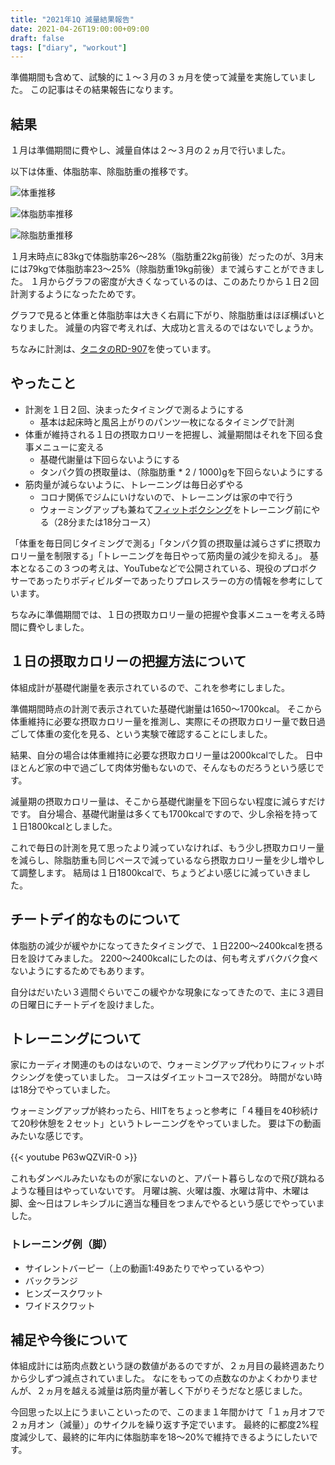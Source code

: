 ```yaml
---
title: "2021年1Q 減量結果報告"
date: 2021-04-26T19:00:00+09:00
draft: false
tags: ["diary", "workout"]
---
```


準備期間も含めて、試験的に１〜３月の３ヵ月を使って減量を実施していました。
この記事はその結果報告になります。

## 結果

１月は準備期間に費やし、減量自体は２〜３月の２ヵ月で行いました。

以下は体重、体脂肪率、除脂肪重の推移です。

![体重推移](/note/image/diet-21-1q-done/chart_weight.png)

![体脂肪率推移](/note/image/diet-21-1q-done/chart_bfp.png)

![除脂肪重推移](/note/image/diet-21-1q-done/chart_lbm.png)

１月末時点に83kgで体脂肪率26〜28%（脂肪重22kg前後）だったのが、3月末には79kgで体脂肪率23〜25%（除脂肪重19kg前後）まで減らすことができました。
１月からグラフの密度が大きくなっているのは、このあたりから１日２回計測するようになったためです。

グラフで見ると体重と体脂肪率は大きく右肩に下がり、除脂肪重はほぼ横ばいとなりました。
減量の内容で考えれば、大成功と言えるのではないでしょうか。

ちなみに計測は、[タニタのRD-907](https://www.tanita.co.jp/product/g/_TRD907BK/)を使っています。

## やったこと

* 計測を１日２回、決まったタイミングで測るようにする
  * 基本は起床時と風呂上がりのパンツ一枚になるタイミングで計測
* 体重が維持される１日の摂取カロリーを把握し、減量期間はそれを下回る食事メニューに変える
  * 基礎代謝量は下回らないようにする
  * タンパク質の摂取量は、（除脂肪重 * 2 / 1000)gを下回らないようにする
* 筋肉量が減らないように、トレーニングは毎日必ずやる
  * コロナ関係でジムにいけないので、トレーニングは家の中で行う
  * ウォーミングアップも兼ねて[フィットボクシング](https://fitboxing.net/2/)をトレーニング前にやる（28分または18分コース）

「体重を毎日同じタイミングで測る」「タンパク質の摂取量は減らさずに摂取カロリー量を制限する」「トレーニングを毎日やって筋肉量の減少を抑える」。
基本となるこの３つの考えは、YouTubeなどで公開されている、現役のプロボクサーであったりボディビルダーであったりプロレスラーの方の情報を参考にしています。

ちなみに準備期間では、１日の摂取カロリー量の把握や食事メニューを考える時間に費やしました。

## １日の摂取カロリーの把握方法について

体組成計が基礎代謝量を表示されているので、これを参考にしました。

準備期間時点の計測で表示されていた基礎代謝量は1650〜1700kcal。
そこから体重維持に必要な摂取カロリー量を推測し、実際にその摂取カロリー量で数日過ごして体重の変化を見る、という実験で確認することにしました。

結果、自分の場合は体重維持に必要な摂取カロリー量は2000kcalでした。
日中ほとんど家の中で過ごして肉体労働もないので、そんなものだろうという感じです。

減量期の摂取カロリー量は、そこから基礎代謝量を下回らない程度に減らすだけです。
自分場合、基礎代謝量は多くても1700kcalですので、少し余裕を持って１日1800kcalとしました。

これで毎日の計測を見て思ったより減っていなければ、もう少し摂取カロリー量を減らし、除脂肪重も同じペースで減っているなら摂取カロリー量を少し増やして調整します。
結局は１日1800kcalで、ちょうどよい感じに減っていきました。

## チートデイ的なものについて

体脂肪の減少が緩やかになってきたタイミングで、１日2200〜2400kcalを摂る日を設けてみました。
2200〜2400kcalにしたのは、何も考えずバクバク食べないようにするためでもあります。

自分はだいたい３週間ぐらいでこの緩やかな現象になってきたので、主に３週目の日曜日にチートデイを設けました。

## トレーニングについて

家にカーディオ関連のものはないので、ウォーミングアップ代わりにフィットボクシングを使っていました。
コースはダイエットコースで28分。
時間がない時は18分でやっていました。

ウォーミングアップが終わったら、HIITをちょっと参考に「４種目を40秒続けて20秒休憩を２セット」というトレーニングをやっていました。
要は下の動画みたいな感じです。

{{< youtube P63wQZViR-0 >}}
　

これもダンベルみたいなものが家にないのと、アパート暮らしなので飛び跳ねるような種目はやっていないです。
月曜は腕、火曜は腹、水曜は背中、木曜は脚、金〜日はフレキシブルに適当な種目をつまんでやるという感じでやっていました。

### トレーニング例（脚）

* サイレントバーピー（上の動画1:49あたりでやっているやつ）
* バックランジ
* ヒンズースクワット
* ワイドスクワット

## 補足や今後について

体組成計には筋肉点数という謎の数値があるのですが、２ヵ月目の最終週あたりから少しずつ減点されていました。
なにをもっての点数なのかよくわかりませんが、２ヵ月を越える減量は筋肉量が著しく下がりそうだなと感じました。

今回思った以上にうまいこといったので、このまま１年間かけて「１ヵ月オフで２ヵ月オン（減量）」のサイクルを繰り返す予定でいます。
最終的に都度2%程度減少して、最終的に年内に体脂肪率を18〜20%で維持できるようにしたいです。
